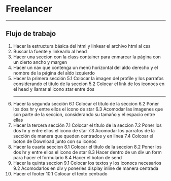 # Freelancer

***
## Flujo de trabajo

1. Hacer la estructura básica del html y linkear el archivo html al css
2. Buscar la fuente y linkearlo al head
3. Hacer una seccion con la class container para enmarcar la página con un cierto ancho y margen
4. Hacer un nav que contenga un menú horizontal del aldo derecho y el nombre de la página del aldo izquierdo
5. Hacer la primera sección
5.1 Colocar la imagen del profile y los parrafos considerando el titulo de la seccion
5.2 Colocar el link de los iconocs en el head y llamar al icono star entre dos <hr>
6. Hacer la segunda sección
6.1 Colocar el título de la seccion
6.2 Poner los dos hr y entre ellos el icono de star
6.3 Acomodar las imagenes que son parte de la seccion, considerando su tamaño y el espacio entre ellas
7. Hacer la tercera sección
7.1 Colocar el título de la seccion
7.2 Poner los dos hr y entre ellos el icono de star
7.3 Acomodar los parrafos de la sección de manera que queden centrados y en linea
7.4 Colcoar el boton de Download junto con su iconoc
8. Hacer la cuarta seccion
8.1 Colocar el título de la seccion
8.2 Poner los dos hr y entre ellos el icono de star
8.3 Hacer dentro de un div un form para hacer el formulario
8.4 Hacer el boton de send
9. Hacer la quinta seccion
9.1 Colocar los textos y los iconocs necesarios
9.2 Acomodarlos en div y ponerles display inline de manera centrada
10. Hacer el footer
10.1 Colocar el texto centrado 
